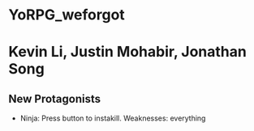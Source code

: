 # YoRPG_weforgot
# Kevin Li, Justin Mohabir, Jonathan Song
## New Protagonists
* Ninja: Press button to instakill. Weaknesses: everything

